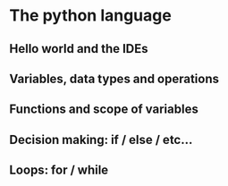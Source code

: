 # The python language

## Hello world and the IDEs

## Variables, data types and operations

## Functions and scope of variables

## Decision making: if / else / etc...

## Loops: for / while
